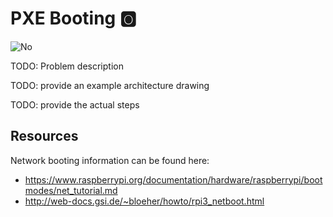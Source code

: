 # PXE Booting :o2:

![No](images/no.png)

TODO: Problem description

TODO: provide an example architecture drawing

TODO: provide the actual steps

## Resources

Network booting information can be found here:

* <https://www.raspberrypi.org/documentation/hardware/raspberrypi/bootmodes/net_tutorial.md>
* <http://web-docs.gsi.de/~bloeher/howto/rpi3_netboot.html>
